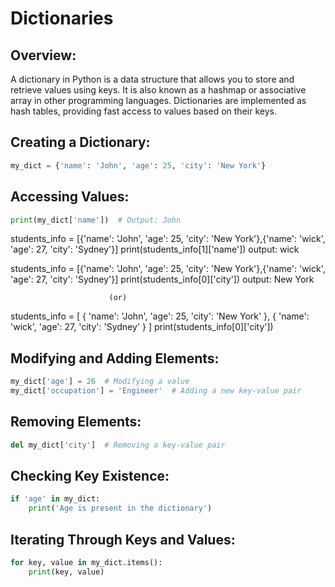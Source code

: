 # Dictionaries

## Overview:
A dictionary in Python is a data structure that allows you to store and retrieve values using keys. It is also known as a hashmap or associative array in other programming languages. Dictionaries are implemented as hash tables, providing fast access to values based on their keys.

## Creating a Dictionary:
```python
my_dict = {'name': 'John', 'age': 25, 'city': 'New York'}
```

## Accessing Values:
```python
print(my_dict['name'])  # Output: John
```

students_info = [{'name': 'John', 'age': 25, 'city': 'New York'},{'name': 'wick', 'age': 27, 'city': 'Sydney'}]
print(students_info[1]['name'])
output: wick

students_info = [{'name': 'John', 'age': 25, 'city': 'New York'},{'name': 'wick', 'age': 27, 'city': 'Sydney'}]
print(students_info[0]['city'])
output: New York

                          (or)

students_info = [
    {
        'name': 'John', 
        'age': 25, 
        'city': 'New York'
    },
    {
        'name': 'wick', 
        'age': 27, 
        'city': 'Sydney'
    }
]
print(students_info[0]['city'])


## Modifying and Adding Elements:
```python
my_dict['age'] = 26  # Modifying a value
my_dict['occupation'] = 'Engineer'  # Adding a new key-value pair
```

## Removing Elements:
```python
del my_dict['city']  # Removing a key-value pair
```

## Checking Key Existence:
```python
if 'age' in my_dict:
    print('Age is present in the dictionary')
```

## Iterating Through Keys and Values:
```python
for key, value in my_dict.items():
    print(key, value)
```